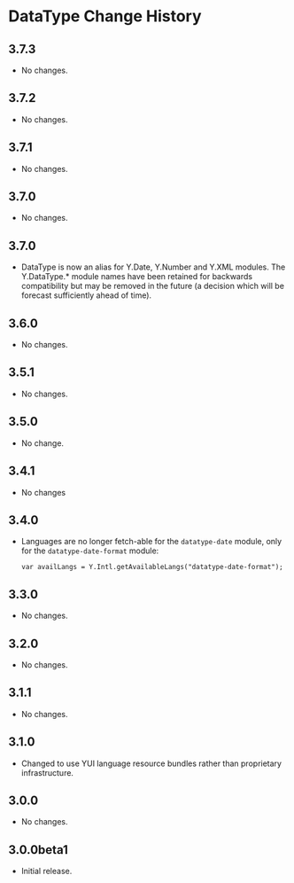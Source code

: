 DataType Change History
=======================

3.7.3
-----

  * No changes.

3.7.2
-----

  * No changes.

3.7.1
-----

  * No changes.

3.7.0
-----

  * No changes.

3.7.0
-----
* DataType is now an alias for Y.Date, Y.Number and Y.XML modules. The Y.DataType.* module
  names have been retained for backwards compatibility but may be removed in the future 
  (a decision which will be forecast sufficiently ahead of time).

3.6.0
-----

* No changes.

3.5.1
-----

  * No changes.

3.5.0
-----
  * No change.

3.4.1
-----
  * No changes

3.4.0
-----

  * Languages are no longer fetch-able for the `datatype-date` module, only for
    the `datatype-date-format` module:

        var availLangs = Y.Intl.getAvailableLangs("datatype-date-format");
    
3.3.0
-----

  * No changes.

3.2.0
-----

  * No changes.

3.1.1
-----

  * No changes.

3.1.0
-----
    
  * Changed to use YUI language resource bundles rather than proprietary
    infrastructure.

3.0.0
-----

  * No changes.

3.0.0beta1
----------

  * Initial release.

